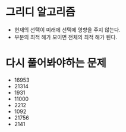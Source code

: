 # 그리디 알고리즘
- 현재의 선택이 미래에 선택에 영향을 주지 않는다.
- 부분의 최적 해가 모이면 전체의 최적 해가 된다.

# 다시 풀어봐야하는 문제

- 16953
- 21314
- 1931
- 11000
- 2212
- 1092
- 21756
- 2141



